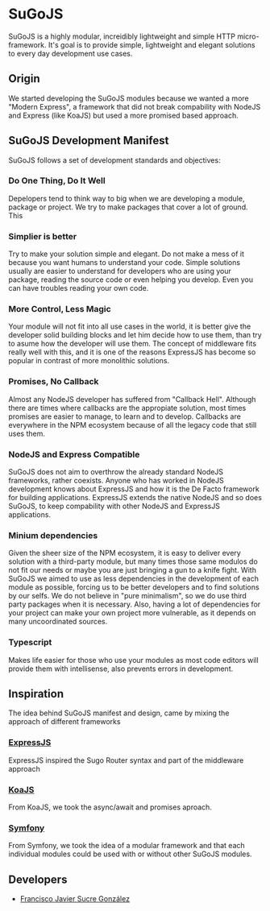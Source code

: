 # SuGoJS

SuGoJS is a highly modular, increidibly lightweight and simple HTTP micro-framework. It's goal is to provide simple, lightweight and elegant solutions to every day development use cases.

## Origin

We started developing the SuGoJS modules because we wanted a more "Modern Express", a framework that did not break compability with NodeJS and Express (like KoaJS) but used a more promised based approach.

## SuGoJS Development Manifest

SuGoJS follows a set of development standards and objectives:

### Do One Thing, Do It Well

Depelopers tend to think way to big when we are developing a module, package or project. We try to make packages that cover a lot of ground. This

### Simplier is better 

Try to make your solution simple and elegant. Do not make a mess of it because you want humans to understand your code. Simple solutions usually are easier to understand for developers who are using your package, reading the source code or even helping you develop. Even you can have troubles reading your own code.

### More Control, Less Magic

Your module will not fit into all use cases in the world, it is better give the developer solid building blocks and let him decide how to use them, than try to asume how the developer will use them. The concept of middleware fits really well with this, and it is one of the reasons ExpressJS has become so popular in contrast of more monolithic solutions.

### Promises, No Callback

Almost any NodeJS developer has suffered from "Callback Hell". Although there are times where callbacks are the appropiate solution, most times promises are easier to manage, to learn and to develop. Callbacks are everywhere in the NPM ecosystem because of all the legacy code that still uses them.

### NodeJS and Express Compatible

SuGoJS does not aim to overthrow the already standard NodeJS frameworks, rather coexists. Anyone who has worked in NodeJS development knows about ExpressJS and how it is the De Facto framework for building applications. ExpressJS extends the native NodeJS and so does SuGoJS, to keep compability with other NodeJS and ExpressJS applications.

### Minium dependencies

Given the sheer size of the NPM ecosystem, it is easy to deliver every solution with a third-party module, but many times those same modulos do not fit our needs or maybe you are just bringing a gun to a knife fight. With SuGoJS we aimed to use as less dependencies in the development of each module as possible, forcing us to be better developers and to find solutions by our selfs. We do not believe in "pure minimalism", so we do use third party packages when it is necessary. Also, having a lot of dependencies for your project can make your own project more vulnerable, as it depends on many uncoordinated sources.

### Typescript

Makes life easier for those who use your modules as most code editors will provide them with intellisense, also prevents errors in development.

## Inspiration

The idea behind SuGoJS manifest and design, came by mixing the approach of different frameworks

### [ExpressJS](https://expressjs.com/)

ExpressJS inspired the Sugo Router syntax and part of the middleware approach

### [KoaJS](https://koajs.com/)

From KoaJS, we took the async/await and promises aproach.

### [Symfony](https://symfony.com/)

From Symfony, we took the idea of a modular framework and that each individual modules could be used with or without other SuGoJS modules.

## Developers

- [Francisco Javier Sucre González](https://github.com/franciscosucre)
